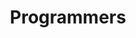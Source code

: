 ---
layout: list    # list 고정이다. _layout 폴더의 list.html을 쓴다는 말인듯?
title: Programmers # 들어가면 나오는 게시판 제목이다.
slug: programmers
# slug는  공식 홈페이지에서는 식별값이라고 한다. 중요.
# 나는 그냥 (게시판 글 dir 이름, _featured_categories에 md파일명 다 맞췄다. 

description: >
  Programmers 문제 풀이 공간
sitemap: true
---